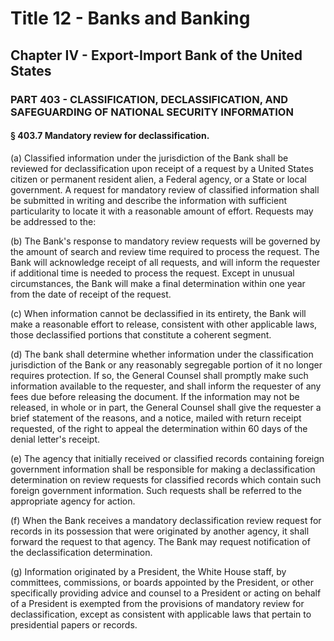 
# Title 12 - Banks and Banking
## Chapter IV - Export-Import Bank of the United States
### PART 403 - CLASSIFICATION, DECLASSIFICATION, AND SAFEGUARDING OF NATIONAL SECURITY INFORMATION
#### § 403.7 Mandatory review for declassification.

(a) Classified information under the jurisdiction of the Bank shall be reviewed for declassification upon receipt of a request by a United States citizen or permanent resident alien, a Federal agency, or a State or local government. A request for mandatory review of classified information shall be submitted in writing and describe the information with sufficient particularity to locate it with a reasonable amount of effort. Requests may be addressed to the:

(b) The Bank's response to mandatory review requests will be governed by the amount of search and review time required to process the request. The Bank will acknowledge receipt of all requests, and will inform the requester if additional time is needed to process the request. Except in unusual circumstances, the Bank will make a final determination within one year from the date of receipt of the request.

(c) When information cannot be declassified in its entirety, the Bank will make a reasonable effort to release, consistent with other applicable laws, those declassified portions that constitute a coherent segment.

(d) The bank shall determine whether information under the classification jurisdiction of the Bank or any reasonably segregable portion of it no longer requires protection. If so, the General Counsel shall promptly make such information available to the requester, and shall inform the requester of any fees due before releasing the document. If the information may not be released, in whole or in part, the General Counsel shall give the requester a brief statement of the reasons, and a notice, mailed with return receipt requested, of the right to appeal the determination within 60 days of the denial letter's receipt.

(e) The agency that initially received or classified records containing foreign government information shall be responsible for making a declassification determination on review requests for classified records which contain such foreign government information. Such requests shall be referred to the appropriate agency for action.

(f) When the Bank receives a mandatory declassification review request for records in its possession that were originated by another agency, it shall forward the request to that agency. The Bank may request notification of the declassification determination.

(g) Information originated by a President, the White House staff, by committees, commissions, or boards appointed by the President, or other specifically providing advice and counsel to a President or acting on behalf of a President is exempted from the provisions of mandatory review for declassification, except as consistent with applicable laws that pertain to presidential papers or records.
